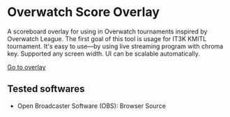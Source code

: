 # Overwatch Score Overlay

A scoreboard overlay for using in Overwatch tournaments inspired by Overwatch League. The first goal of this tool is usage for IT3K KMITL tournament. It's easy to use&mdash;by using live streaming program with chroma key. Supported any screen width. UI can be scalable automatically.

[Go to overlay](https://seksan2538.github.io/overwatch-score-overlay)

## Tested softwares

* Open Broadcaster Software (OBS): Browser Source
